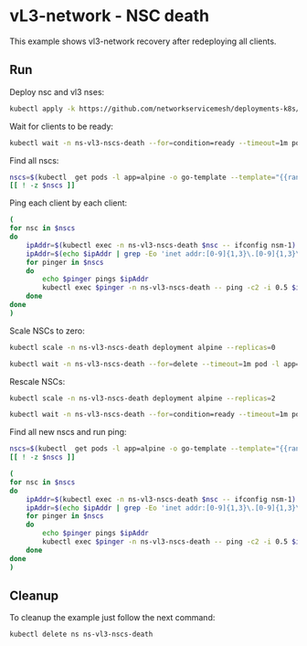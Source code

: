 # vL3-network - NSC death

This example shows vl3-network recovery after redeploying all clients.


## Run

Deploy nsc and vl3 nses:
```bash
kubectl apply -k https://github.com/networkservicemesh/deployments-k8s/examples/heal/vl3-nscs-death?ref=0ff9c4304c2b3dc9383fc681ee92c3b23943e9d3
```

Wait for clients to be ready:
```bash
kubectl wait -n ns-vl3-nscs-death --for=condition=ready --timeout=1m pod -l app=alpine
```

Find all nscs:
```bash
nscs=$(kubectl  get pods -l app=alpine -o go-template --template="{{range .items}}{{.metadata.name}} {{end}}" -n ns-vl3-nscs-death)
[[ ! -z $nscs ]]
```

Ping each client by each client:
```bash
(
for nsc in $nscs
do
    ipAddr=$(kubectl exec -n ns-vl3-nscs-death $nsc -- ifconfig nsm-1) || exit
    ipAddr=$(echo $ipAddr | grep -Eo 'inet addr:[0-9]{1,3}\.[0-9]{1,3}\.[0-9]{1,3}\.[0-9]{1,3}'| cut -c 11-)
    for pinger in $nscs
    do
        echo $pinger pings $ipAddr
        kubectl exec $pinger -n ns-vl3-nscs-death -- ping -c2 -i 0.5 $ipAddr || exit
    done
done
)
```

Scale NSCs to zero:
```bash
kubectl scale -n ns-vl3-nscs-death deployment alpine --replicas=0
```
```bash
kubectl wait -n ns-vl3-nscs-death --for=delete --timeout=1m pod -l app=alpine
```

Rescale NSCs:
```bash
kubectl scale -n ns-vl3-nscs-death deployment alpine --replicas=2
```
```bash
kubectl wait -n ns-vl3-nscs-death --for=condition=ready --timeout=1m pod -l app=alpine
```

Find all new nscs and run ping:
```bash
nscs=$(kubectl  get pods -l app=alpine -o go-template --template="{{range .items}}{{.metadata.name}} {{end}}" -n ns-vl3-nscs-death)
[[ ! -z $nscs ]]
```
```bash
(
for nsc in $nscs
do
    ipAddr=$(kubectl exec -n ns-vl3-nscs-death $nsc -- ifconfig nsm-1) || exit
    ipAddr=$(echo $ipAddr | grep -Eo 'inet addr:[0-9]{1,3}\.[0-9]{1,3}\.[0-9]{1,3}\.[0-9]{1,3}'| cut -c 11-)
    for pinger in $nscs
    do
        echo $pinger pings $ipAddr
        kubectl exec $pinger -n ns-vl3-nscs-death -- ping -c2 -i 0.5 $ipAddr || exit
    done
done
)
```

## Cleanup

To cleanup the example just follow the next command:
```bash
kubectl delete ns ns-vl3-nscs-death
```
